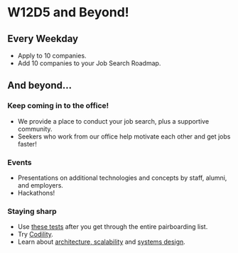 # W12D5 and Beyond!

## Every Weekday
* Apply to 10 companies.
* Add 10 companies to your Job Search Roadmap.

## And beyond...

### Keep coming in to the office!
* We provide a place to conduct your job search, plus a supportive community.
* Seekers who work from our office help motivate each other and get jobs faster!

### Events
* Presentations on additional technologies and concepts by staff, alumni, and employers.
* Hackathons!

### Staying sharp
* Use [these tests][algo-specs] after you get through the entire pairboarding list.
* Try [Codility][codility].
* Learn about [architecture, scalability][hiredintech] and [systems design][systemsdesign].


[algo-specs]: https://github.com/jaysonvirissimo/practice-thy-algorithms
[codility]: https://codility.com/demo/train/
[hiredintech]: http://www.hiredintech.com/system-design/
[systemsdesign]: further_readings/systems-design.md

